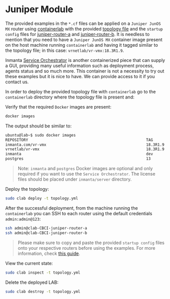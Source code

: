 # Juniper Module

The provided examples in the `*.cf` files can be applied on a `Juniper JunOS MX` router using [containerlab](https://containerlab.srlinux.dev/) with the provided [topology file](containerlab/topology.yml) and the `startup config` files for [juniper-router-a](containerlab/startup_juniper_router_a.xr) and [juniper-router-b](containerlab/startup_juniper_router_b.xr). It is needless to mention that you need to have a `Juniper JunOS MX` container image present on the host machine running `containerlab` and having it tagged similar to the topology file; in this case: `vrnetlab/vr-vmx:18.3R1.9`.

Inmanta [Service Orchestrator](https://inmanta.com/service-orchestrator/) is another containerized piece that can supply a GUI, providing many useful information such as deployment process, agents status and so much more. This container is not a necessity to try out these examples but it is nice to have. We can provide access to it if you contact us.

In order to deploy the provided topology file with `containerlab` go to the `containerlab` directory where the topology file is present and:

Verify that the required `Docker` images are present:

```sh
docker images
```

The output should be similar to:

```sh
ubuntu@lab~$ sudo docker images
REPOSITORY                                                    TAG        IMAGE ID       CREATED        SIZE
inmanta.com/vr-vmx                                            18.3R1.9   91e0035e6f3b   7 months ago   4.75GB
vrnetlab/vr-vmx                                               18.3R1.9   91e0035e6f3b   7 months ago   4.75GB
inmanta                                                       dev        7e787600e8b1   2 weeks ago    881MB
postgres                                                      13        7e787600e8a1   2 weeks ago    205MB
```

> Note: `inmanta`  and `postgres` Docker images are optional and only required if you want to use the `Service Orchestrator`. The license files should be placed under `inmanta/server` directory.

Deploy the topology:

```sh
sudo clab deploy -t topology.yml
```

After the successful deployment, from the machine running the `containerlab` you can SSH to each router using the default credentials `admin:admin@123`:

```sh
ssh admin@clab-CBCI-juniper-router-a
ssh admin@clab-CBCI-juniper-router-b
```

> Please make sure to copy and paste the provided `startup config` files onto your respective routers before using the examples. For more information, check [this guide](https://kb.juniper.net/InfoCenter/index?page=content&id=KB10817).

View the current state:

```sh
sudo clab inspect -t topology.yml
```

Delete the deployed LAB:

```sh
sudo clab destroy -t topology.yml
```
